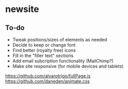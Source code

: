 # newsite

## To-do
* Tweak positions/sizes of elements as needed
* Decide to keep or change font
* Find better (royalty free) icons
* Fill in the "filler text" sections
* Add email subcription functionality (MailChimp?)
* Make site responsive (for mobile devices and tablets)

https://github.com/alvarotrigo/fullPage.js
https://github.com/daneden/animate.css
